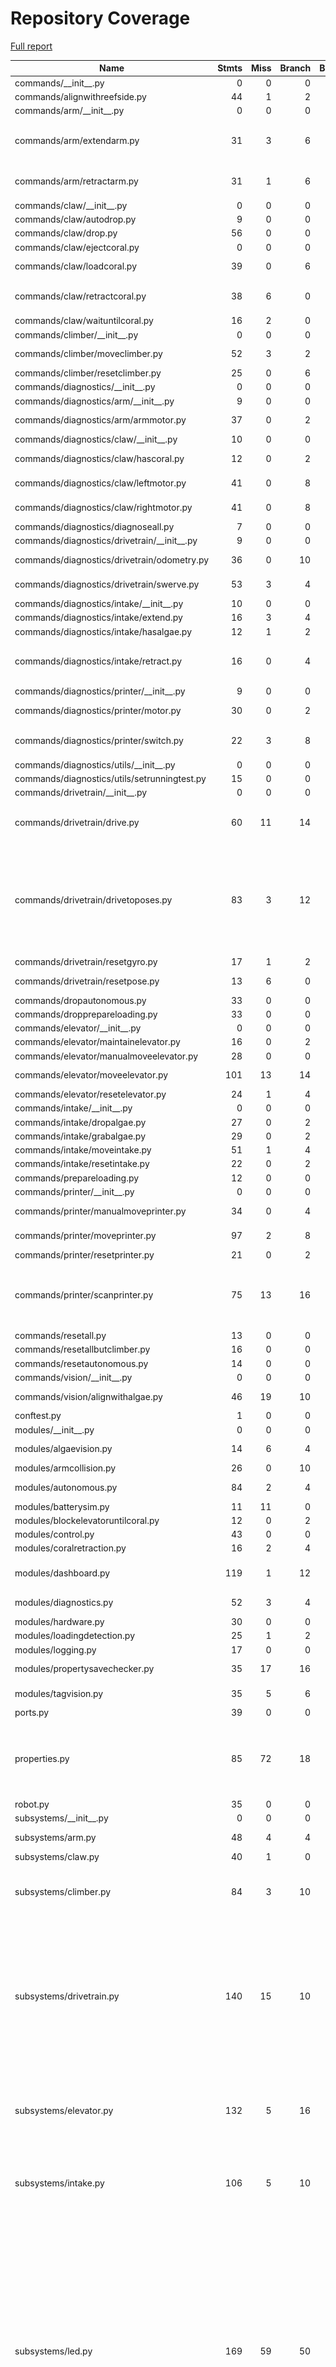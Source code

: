# Repository Coverage

[Full report](https://htmlpreview.github.io/?https://github.com/Ultime5528/FRC2025/blob/python-coverage-comment-action-data/htmlcov/index.html)

| Name                                            |    Stmts |     Miss |   Branch |   BrPart |   Cover |   Missing |
|------------------------------------------------ | -------: | -------: | -------: | -------: | ------: | --------: |
| commands/\_\_init\_\_.py                        |        0 |        0 |        0 |        0 |    100% |           |
| commands/alignwithreefside.py                   |       44 |        1 |        2 |        1 |     96% |        43 |
| commands/arm/\_\_init\_\_.py                    |        0 |        0 |        0 |        0 |    100% |           |
| commands/arm/extendarm.py                       |       31 |        3 |        6 |        3 |     84% |25-26, 38->exit, 40 |
| commands/arm/retractarm.py                      |       31 |        1 |        6 |        2 |     92% |38->exit, 40 |
| commands/claw/\_\_init\_\_.py                   |        0 |        0 |        0 |        0 |    100% |           |
| commands/claw/autodrop.py                       |        9 |        0 |        0 |        0 |    100% |           |
| commands/claw/drop.py                           |       56 |        0 |        0 |        0 |    100% |           |
| commands/claw/ejectcoral.py                     |        0 |        0 |        0 |        0 |    100% |           |
| commands/claw/loadcoral.py                      |       39 |        0 |        6 |        1 |     98% |  47->exit |
| commands/claw/retractcoral.py                   |       38 |        6 |        0 |        0 |     84% |48, 51-52, 55, 58-59 |
| commands/claw/waituntilcoral.py                 |       16 |        2 |        0 |        0 |     88% |    19, 22 |
| commands/climber/\_\_init\_\_.py                |        0 |        0 |        0 |        0 |    100% |           |
| commands/climber/moveclimber.py                 |       52 |        3 |        2 |        1 |     93% |24, 28, 33 |
| commands/climber/resetclimber.py                |       25 |        0 |        6 |        0 |    100% |           |
| commands/diagnostics/\_\_init\_\_.py            |        0 |        0 |        0 |        0 |    100% |           |
| commands/diagnostics/arm/\_\_init\_\_.py        |        9 |        0 |        0 |        0 |    100% |           |
| commands/diagnostics/arm/armmotor.py            |       37 |        0 |        2 |        1 |     97% |  69->exit |
| commands/diagnostics/claw/\_\_init\_\_.py       |       10 |        0 |        0 |        0 |    100% |           |
| commands/diagnostics/claw/hascoral.py           |       12 |        0 |        2 |        1 |     93% |  13->exit |
| commands/diagnostics/claw/leftmotor.py          |       41 |        0 |        8 |        1 |     98% |  54->exit |
| commands/diagnostics/claw/rightmotor.py         |       41 |        0 |        8 |        1 |     98% |  54->exit |
| commands/diagnostics/diagnoseall.py             |        7 |        0 |        0 |        0 |    100% |           |
| commands/diagnostics/drivetrain/\_\_init\_\_.py |        9 |        0 |        0 |        0 |    100% |           |
| commands/diagnostics/drivetrain/odometry.py     |       36 |        0 |       10 |        1 |     98% |  48->exit |
| commands/diagnostics/drivetrain/swerve.py       |       53 |        3 |        4 |        2 |     91% | 48-52, 88 |
| commands/diagnostics/intake/\_\_init\_\_.py     |       10 |        0 |        0 |        0 |    100% |           |
| commands/diagnostics/intake/extend.py           |       16 |        3 |        4 |        1 |     70% |     19-22 |
| commands/diagnostics/intake/hasalgae.py         |       12 |        1 |        2 |        1 |     86% |        14 |
| commands/diagnostics/intake/retract.py          |       16 |        0 |        4 |        2 |     90% |18->exit, 21->exit |
| commands/diagnostics/printer/\_\_init\_\_.py    |        9 |        0 |        0 |        0 |    100% |           |
| commands/diagnostics/printer/motor.py           |       30 |        0 |        2 |        1 |     97% |  58->exit |
| commands/diagnostics/printer/switch.py          |       22 |        3 |        8 |        4 |     77% |25, 27, 30->32, 33 |
| commands/diagnostics/utils/\_\_init\_\_.py      |        0 |        0 |        0 |        0 |    100% |           |
| commands/diagnostics/utils/setrunningtest.py    |       15 |        0 |        0 |        0 |    100% |           |
| commands/drivetrain/\_\_init\_\_.py             |        0 |        0 |        0 |        0 |    100% |           |
| commands/drivetrain/drive.py                    |       60 |       11 |       14 |        4 |     74% |18, 22-25, 69-71, 74, 89-91 |
| commands/drivetrain/drivetoposes.py             |       83 |        3 |       12 |        5 |     92% |13, 68, 98->101, 101->104, 104->107, 107->110, 129 |
| commands/drivetrain/resetgyro.py                |       17 |        1 |        2 |        1 |     89% |        18 |
| commands/drivetrain/resetpose.py                |       13 |        6 |        0 |        0 |     54% |9-12, 15, 18 |
| commands/dropautonomous.py                      |       33 |        0 |        0 |        0 |    100% |           |
| commands/dropprepareloading.py                  |       33 |        0 |        0 |        0 |    100% |           |
| commands/elevator/\_\_init\_\_.py               |        0 |        0 |        0 |        0 |    100% |           |
| commands/elevator/maintainelevator.py           |       16 |        0 |        2 |        0 |    100% |           |
| commands/elevator/manualmoveelevator.py         |       28 |        0 |        0 |        0 |    100% |           |
| commands/elevator/moveelevator.py               |      101 |       13 |       14 |        1 |     79% |20-34, 157 |
| commands/elevator/resetelevator.py              |       24 |        1 |        4 |        1 |     93% |        29 |
| commands/intake/\_\_init\_\_.py                 |        0 |        0 |        0 |        0 |    100% |           |
| commands/intake/dropalgae.py                    |       27 |        0 |        2 |        0 |    100% |           |
| commands/intake/grabalgae.py                    |       29 |        0 |        2 |        0 |    100% |           |
| commands/intake/moveintake.py                   |       51 |        1 |        4 |        1 |     96% |        76 |
| commands/intake/resetintake.py                  |       22 |        0 |        2 |        0 |    100% |           |
| commands/prepareloading.py                      |       12 |        0 |        0 |        0 |    100% |           |
| commands/printer/\_\_init\_\_.py                |        0 |        0 |        0 |        0 |    100% |           |
| commands/printer/manualmoveprinter.py           |       34 |        0 |        4 |        1 |     97% |  34->exit |
| commands/printer/moveprinter.py                 |       97 |        2 |        8 |        2 |     96% |  122, 133 |
| commands/printer/resetprinter.py                |       21 |        0 |        2 |        0 |    100% |           |
| commands/printer/scanprinter.py                 |       75 |       13 |       16 |        5 |     76% |63->79, 67, 70-77, 80, 91-97, 107-110 |
| commands/resetall.py                            |       13 |        0 |        0 |        0 |    100% |           |
| commands/resetallbutclimber.py                  |       16 |        0 |        0 |        0 |    100% |           |
| commands/resetautonomous.py                     |       14 |        0 |        0 |        0 |    100% |           |
| commands/vision/\_\_init\_\_.py                 |        0 |        0 |        0 |        0 |    100% |           |
| commands/vision/alignwithalgae.py               |       46 |       19 |       10 |        0 |     48% |38-64, 67-69 |
| conftest.py                                     |        1 |        0 |        0 |        0 |    100% |           |
| modules/\_\_init\_\_.py                         |        0 |        0 |        0 |        0 |    100% |           |
| modules/algaevision.py                          |       14 |        6 |        4 |        0 |     44% | 12, 15-21 |
| modules/armcollision.py                         |       26 |        0 |       10 |        0 |    100% |           |
| modules/autonomous.py                           |       84 |        2 |        4 |        2 |     95% |  173, 177 |
| modules/batterysim.py                           |       11 |       11 |        0 |        0 |      0% |      1-15 |
| modules/blockelevatoruntilcoral.py              |       12 |        0 |        2 |        0 |    100% |           |
| modules/control.py                              |       43 |        0 |        0 |        0 |    100% |           |
| modules/coralretraction.py                      |       16 |        2 |        4 |        2 |     80% |    21, 28 |
| modules/dashboard.py                            |      119 |        1 |       12 |        2 |     98% |243, 247->250 |
| modules/diagnostics.py                          |       52 |        3 |        4 |        0 |     95% | 64-65, 69 |
| modules/hardware.py                             |       30 |        0 |        0 |        0 |    100% |           |
| modules/loadingdetection.py                     |       25 |        1 |        2 |        0 |     96% |        33 |
| modules/logging.py                              |       17 |        0 |        0 |        0 |    100% |           |
| modules/propertysavechecker.py                  |       35 |       17 |       16 |        2 |     39% |22-26, 31-47 |
| modules/tagvision.py                            |       35 |        5 |        6 |        2 |     78% |36-38, 50, 58 |
| ports.py                                        |       39 |        0 |        0 |        0 |    100% |           |
| properties.py                                   |       85 |       72 |       18 |        1 |     14% |17-24, 34-58, 62-78, 82-127, 131-158 |
| robot.py                                        |       35 |        0 |        0 |        0 |    100% |           |
| subsystems/\_\_init\_\_.py                      |        0 |        0 |        0 |        0 |    100% |           |
| subsystems/arm.py                               |       48 |        4 |        4 |        2 |     88% |40, 47, 56, 65 |
| subsystems/claw.py                              |       40 |        1 |        0 |        0 |     98% |        60 |
| subsystems/climber.py                           |       84 |        3 |       10 |        1 |     96% |49->exit, 109, 112, 115 |
| subsystems/drivetrain.py                        |      140 |       15 |       10 |        3 |     88% |174->exit, 207, 232, 241-250, 298, 308, 333-340, 355-356, 359, 365 |
| subsystems/elevator.py                          |      132 |        5 |       16 |        2 |     95% |72->exit, 129, 163, 172, 175, 178 |
| subsystems/intake.py                            |      106 |        5 |       10 |        2 |     94% |59->66, 109, 145, 151, 154, 157 |
| subsystems/led.py                               |      169 |       59 |       50 |        8 |     60% |16-17, 66, 69-71, 76, 78, 84-97, 110, 113-121, 124, 127, 130, 133, 136, 142, 164-165, 171-185, 201, 206-222, 227, 230, 238, 244 |
| subsystems/printer.py                           |      133 |        4 |       16 |        2 |     96% |89->exit, 141->148, 184, 190, 193, 196 |
| tests/\_\_init\_\_.py                           |        0 |        0 |        0 |        0 |    100% |           |
| tests/test\_arm.py                              |      213 |        0 |        6 |        1 |     99% |  304->314 |
| tests/test\_autonomouslevel4.py                 |       11 |        0 |        4 |        1 |     93% |      8->7 |
| tests/test\_blockelevatoruntilcoral.py          |       48 |        0 |        0 |        0 |    100% |           |
| tests/test\_claw.py                             |      163 |        0 |        0 |        0 |    100% |           |
| tests/test\_climber.py                          |       89 |        0 |        0 |        0 |    100% |           |
| tests/test\_common.py                           |        1 |        0 |        0 |        0 |    100% |           |
| tests/test\_completedropsequence.py             |       23 |        0 |        0 |        0 |    100% |           |
| tests/test\_dashboard.py                        |        3 |        0 |        0 |        0 |    100% |           |
| tests/test\_diagnostics.py                      |        9 |        0 |        0 |        0 |    100% |           |
| tests/test\_drivetrain.py                       |       17 |        0 |        0 |        0 |    100% |           |
| tests/test\_elevator.py                         |      161 |        0 |        0 |        0 |    100% |           |
| tests/test\_intake.py                           |       91 |        0 |        0 |        0 |    100% |           |
| tests/test\_printer.py                          |      146 |        5 |        8 |        3 |     95% |52, 214-215, 254-255 |
| tests/test\_resetall.py                         |       35 |        0 |        0 |        0 |    100% |           |
| tests/test\_resetautonomous.py                  |       42 |        0 |        0 |        0 |    100% |           |
| ultime/\_\_init\_\_.py                          |        0 |        0 |        0 |        0 |    100% |           |
| ultime/affinecontroller.py                      |       77 |       77 |        2 |        0 |      0% |     1-122 |
| ultime/alert.py                                 |       89 |        5 |       14 |        1 |     94% |44, 85, 89, 100, 103 |
| ultime/auto.py                                  |        5 |        1 |        0 |        0 |     80% |         7 |
| ultime/autoproperty.py                          |       61 |       33 |       22 |        1 |     37% |39, 52-105 |
| ultime/axistrigger.py                           |        8 |        1 |        2 |        1 |     80% |        15 |
| ultime/cache.py                                 |       40 |        2 |       12 |        2 |     92% |    16, 29 |
| ultime/command.py                               |       71 |        6 |        4 |        2 |     89% |43-45, 94, 98->101, 114-115 |
| ultime/coroutinecommand.py                      |       27 |       27 |        6 |        0 |      0% |      1-41 |
| ultime/followpath.py                            |       87 |       37 |       18 |        1 |     56% |24, 38->32, 59, 62, 71-78, 81-105, 108-145, 171, 174-178 |
| ultime/gyro.py                                  |      131 |       47 |       10 |        5 |     63% |29->exit, 32->exit, 35->exit, 38->exit, 41, 44, 57-63, 66, 69, 72, 75, 80-84, 87, 90, 93, 96, 132, 136, 142, 163-167, 170, 173, 176, 179, 184-193, 196, 199, 202-203, 206-207, 210, 213 |
| ultime/immutable.py                             |        6 |        2 |        0 |        0 |     67% |      3, 8 |
| ultime/linearinterpolator.py                    |       25 |       25 |        6 |        0 |      0% |      1-36 |
| ultime/module.py                                |       81 |        8 |       20 |        2 |     90% |21, 24, 42, 48, 54, 60, 66, 97, 109->108 |
| ultime/modulerobot.py                           |       45 |        1 |        4 |        2 |     94% |22->exit, 28->exit, 65 |
| ultime/proxy.py                                 |       19 |        0 |        2 |        0 |    100% |           |
| ultime/subsystem.py                             |       26 |        2 |        4 |        0 |     93% |    13, 35 |
| ultime/swerve.py                                |       87 |        2 |        2 |        1 |     97% |17, 58->exit, 161 |
| ultime/swerveconfig.py                          |       41 |        0 |        0 |        0 |    100% |           |
| ultime/switch.py                                |       66 |        6 |       42 |        7 |     88% |29->exit, 41, 53, 57, 67, 71, 81 |
| ultime/tests/\_\_init\_\_.py                    |       10 |        0 |        0 |        0 |    100% |           |
| ultime/tests/test\_alert.py                     |       39 |        0 |        0 |        0 |    100% |           |
| ultime/tests/test\_cache.py                     |      189 |        0 |       14 |        0 |    100% |           |
| ultime/tests/test\_commands.py                  |       75 |        4 |       54 |        4 |     94% |61->53, 63-66, 79->69, 81-84 |
| ultime/tests/test\_modules.py                   |       48 |        1 |        0 |        0 |     98% |        17 |
| ultime/tests/test\_properties.py                |        3 |        0 |        0 |        0 |    100% |           |
| ultime/tests/test\_proxy.py                     |       27 |        0 |        0 |        0 |    100% |           |
| ultime/tests/test\_subsystems.py                |       17 |        0 |        8 |        0 |    100% |           |
| ultime/tests/test\_switch.py                    |       33 |        0 |        0 |        0 |    100% |           |
| ultime/tests/test\_timethis.py                  |        3 |        0 |        0 |        0 |    100% |           |
| ultime/tests/utils.py                           |       74 |        7 |       10 |        0 |     92% |28-29, 40-44 |
| ultime/timethis.py                              |       63 |       40 |       16 |        2 |     34% |20-45, 53-57, 64-93 |
| ultime/trapezoidalmotion.py                     |      104 |       25 |       42 |        5 |     68% |20, 22, 40-44, 59->exit, 73-91, 110-111 |
| ultime/vision.py                                |       73 |       13 |       20 |        5 |     72% |49->exit, 56-59, 80->exit, 84-87, 91, 96-97, 101, 107, 115 |
|                                       **TOTAL** | **5924** |  **689** |  **730** |  **122** | **85%** |           |


## Setup coverage badge

Below are examples of the badges you can use in your main branch `README` file.

### Direct image

[![Coverage badge](https://raw.githubusercontent.com/Ultime5528/FRC2025/python-coverage-comment-action-data/badge.svg)](https://htmlpreview.github.io/?https://github.com/Ultime5528/FRC2025/blob/python-coverage-comment-action-data/htmlcov/index.html)

This is the one to use if your repository is private or if you don't want to customize anything.

### [Shields.io](https://shields.io) Json Endpoint

[![Coverage badge](https://img.shields.io/endpoint?url=https://raw.githubusercontent.com/Ultime5528/FRC2025/python-coverage-comment-action-data/endpoint.json)](https://htmlpreview.github.io/?https://github.com/Ultime5528/FRC2025/blob/python-coverage-comment-action-data/htmlcov/index.html)

Using this one will allow you to [customize](https://shields.io/endpoint) the look of your badge.
It won't work with private repositories. It won't be refreshed more than once per five minutes.

### [Shields.io](https://shields.io) Dynamic Badge

[![Coverage badge](https://img.shields.io/badge/dynamic/json?color=brightgreen&label=coverage&query=%24.message&url=https%3A%2F%2Fraw.githubusercontent.com%2FUltime5528%2FFRC2025%2Fpython-coverage-comment-action-data%2Fendpoint.json)](https://htmlpreview.github.io/?https://github.com/Ultime5528/FRC2025/blob/python-coverage-comment-action-data/htmlcov/index.html)

This one will always be the same color. It won't work for private repos. I'm not even sure why we included it.

## What is that?

This branch is part of the
[python-coverage-comment-action](https://github.com/marketplace/actions/python-coverage-comment)
GitHub Action. All the files in this branch are automatically generated and may be
overwritten at any moment.